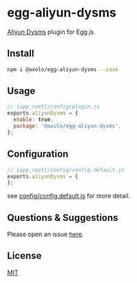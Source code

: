 # egg-aliyun-dysms

[Aliyun Dysms](https://help.aliyun.com/product/44282.html) plugin for Egg.js.

## Install

```bash
npm i @axolo/egg-aliyun-dysms --save
```

## Usage

```js
// {app_root}/config/plugin.js
exports.aliyunDysms = {
  enable: true,
  package: '@axolo/egg-aliyun-dysms',
};
```

## Configuration

```js
// {app_root}/config/config.default.js
exports.aliyunDysms = {
};
```

see [config/config.default.js](config/config.default.js) for more detail.

## Questions & Suggestions

Please open an issue [here](https://github.com/axolo/egg-aliyun-dysms/issues).

## License

[MIT](LICENSE)
